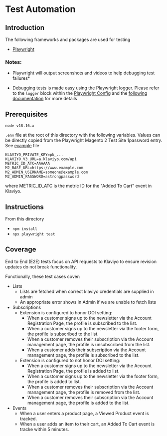 # Test Automation

## Introduction

The following frameworks and packages are used for testing

- [Playwright](https://playwright.dev/)

### Notes:
- Playwright will output screenshots and videos to help debugging test failures*

- Debugging tests is made easy using the Playwright logger. Please refer to the `logger` block within the [Playwright Config](./playwright.config.js) and the [following documentation](https://playwright.dev/docs/api/class-logger) for more details

## Prerequisites

`node v18.16.x`

`.env` file at the root of this directory with the following variables. Values can be directly copied from the Playwright Magento 2 Test Site 1password entry. See [example](env.example) file

```
KLAVIYO_PRIVATE_KEY=pk_...
KLAVIYO_V3_URL=a.klaviyo.com/api
METRIC_ID_ATC=AAAAAA
M2_BASE_URL=https://www.example.com
M2_ADMIN_USERNAME=someone@example.com
M2_ADMIN_PASSWORD=astrongpassword
```
where METRIC_ID_ATC is the metric ID for the "Added To Cart" event in Klaviyo.

## Instructions
From this directory
- `npm install`
- `npx playwright test`

## Coverage

End to End (E2E) tests focus on API requests to Klaviyo to ensure revision updates do not break functionality.

Functionally, these test cases cover:

* Lists
    * Lists are fetched when correct klaviyo credentials are supplied in admin
    * An appropriate error shows in Admin if we are unable to fetch lists
* Subscriptions
    * Extension is configured to honor DOI setting:
        * When a customer signs up to the newsletter via the Account Registration Page, the profile is subscribed to the list.
        * When a customer signs up to the newsletter via the footer form, the profile is subscribed to the list.
        * When a customer removes their subscription via the Account management page, the profile is unsubscribed from the list.
        * When a customer adds their subscription via the Account management page, the profile is subscribed to the list.
    * Extension is configured to not honor DOI setting:
        * When a customer signs up to the newsletter via the Account Registration Page, the profile is added to list.
        * When a customer signs up to the newsletter via the footer form, the profile is added to list.
        * When a customer removes their subscription via the Account management page, the profile is removed from the list.
        * When a customer removes their subscription via the Account management page, the profile is added to the list.
* Events
    * When a user enters a product page, a Viewed Product event is tracked.
    * When a user adds an item to their cart, an Added To Cart event is tracke within 5 minutes.